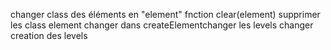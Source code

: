 changer class des éléments en "element"
fnction clear(element) supprimer les class element
changer dans createElementchanger les levels
changer creation des levels
